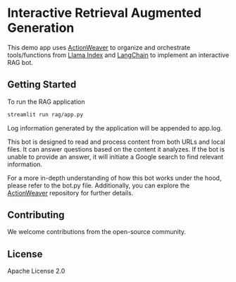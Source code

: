 # Interactive Retrieval Augmented Generation

This demo app uses [ActionWeaver](https://github.com/TengHu/ActionWeaver/tree/main) to organize and orchestrate tools/functions from [Llama Index](https://www.llamaindex.ai/) and [LangChain](https://www.langchain.com/) to implement an interactive RAG bot.

## Getting Started

To run the RAG application

```bash
streamlit run rag/app.py
```
Log information generated by the application will be appended to app.log.


This bot is designed to read and process content from both URLs and local files. It can answer questions based on the content it analyzes. If the bot is unable to provide an answer, it will initiate a Google search to find relevant information.

For a more in-depth understanding of how this bot works under the hood, please refer to the bot.py file. Additionally, you can explore the [ActionWeaver](https://github.com/TengHu/ActionWeaver/tree/main) repository for further details.



## Contributing
We welcome contributions from the open-source community.

## License
Apache License 2.0
